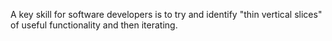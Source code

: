 A key skill for software developers is to try and identify "thin vertical slices" of useful functionality and then iterating.
